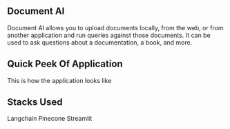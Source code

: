 ## Document AI

Document AI allows you to upload documents locally, from the web, or from another application and run queries against those documents. It can be used to ask questions about a documentation, a book, and more.

## Quick Peek Of Application
This is how the application looks like
 
## Stacks Used
Langchain
Pinecone
Streamlit
